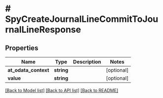 # # SpyCreateJournalLineCommitToJournalLineResponse

## Properties

Name | Type | Description | Notes
------------ | ------------- | ------------- | -------------
**at_odata_context** | **string** |  | [optional]
**value** | **string** |  | [optional]

[[Back to Model list]](../../README.md#models) [[Back to API list]](../../README.md#endpoints) [[Back to README]](../../README.md)
